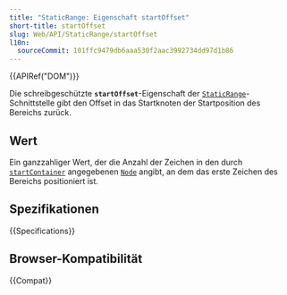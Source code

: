 ```yaml
---
title: "StaticRange: Eigenschaft startOffset"
short-title: startOffset
slug: Web/API/StaticRange/startOffset
l10n:
  sourceCommit: 101ffc9479db6aaa530f2aac3992734dd97d1b86
---
```


{{APIRef("DOM")}}

Die schreibgeschützte **`startOffset`**-Eigenschaft der [`StaticRange`](/de/docs/Web/API/StaticRange)-Schnittstelle gibt den Offset in das Startknoten der Startposition des Bereichs zurück.

## Wert

Ein ganzzahliger Wert, der die Anzahl der Zeichen in den durch [`startContainer`](/de/docs/Web/API/StaticRange/startContainer) angegebenen [`Node`](/de/docs/Web/API/Node) angibt, an dem das erste Zeichen des Bereichs positioniert ist.

## Spezifikationen

{{Specifications}}

## Browser-Kompatibilität

{{Compat}}
